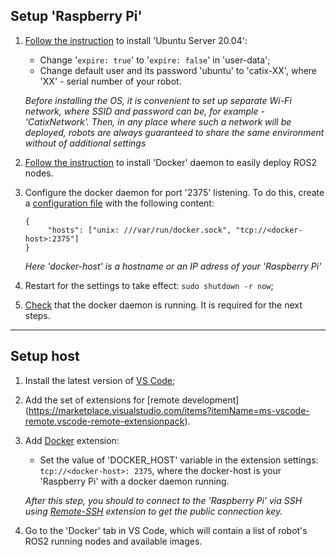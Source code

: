 ## Setup 'Raspberry Pi'
1. [Follow the instruction](https://roboticsbackend.com/install-ubuntu-on-raspberry-pi-without-monitor/) to install 'Ubuntu Server 20.04':
    - Change '`expire: true`' to '`expire: false`' in 'user-data';
    - Change default user and its password 'ubuntu' to 'catix-XX', where 'XX' - serial number of your robot.

    _Before installing the OS, it is convenient to set up separate Wi-Fi network, where SSID and password can be, for example - 'CatixNetwork'. Then, in any place where such a network will be deployed, robots are always guaranteed to share the same environment without of additional settings_
2. [Follow the instruction](https://docs.docker.com/engine/install/ubuntu/) to install 'Docker' daemon to easily deploy ROS2 nodes.
3. Configure the docker daemon for port '2375' listening. To do this, create a [configuration file](https://docs.docker.com/config/daemon/) with the following content:
    ```
    {
         "hosts": ["unix: ///var/run/docker.sock", "tcp://<docker-host>:2375"]
    }
    ```

    _Here 'docker-host' is a hostname or an IP adress of your 'Raspberry Pi'_
4. Restart for the settings to take effect: `sudo shutdown -r now`;
5. [Check](http://docs.docker.oeynet.com/engine/admin/#check-whether-docker-is-running) that the docker daemon is running. It is required for the next steps.

---

## Setup host
1. Install the latest version of [VS Code](https://code.visualstudio.com/);
2. Add the set of extensions for [remote development] (https://marketplace.visualstudio.com/items?itemName=ms-vscode-remote.vscode-remote-extensionpack).
3. Add [Docker](https://marketplace.visualstudio.com/items?itemName=ms-azuretools.vscode-docker) extension:
    - Set the value of 'DOCKER_HOST' variable in the extension settings: `tcp://<docker-host>: 2375`, where the docker-host is your 'Raspberry Pi' with a docker daemon running.

    _After this step, you should to connect to the 'Raspberry Pi' via SSH using [Remote-SSH](https://code.visualstudio.com/docs/remote/ssh) extension to get the public connection key._
4. Go to the 'Docker' tab in VS Code, which will contain a list of robot's ROS2 running nodes and available images.
